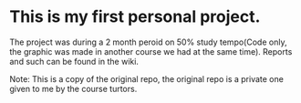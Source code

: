 # This is my first personal project.
The project was during a 2 month peroid on 50% study tempo(Code only, the graphic was made in another course we had at the same time). Reports and such can be found in the wiki.

Note: This is a copy of the original repo, the original repo is a private one given to me by the course turtors.
